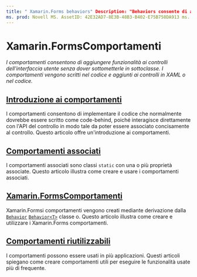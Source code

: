 ```yaml
---
title: " Xamarin.Forms behaviors" Description: "Behaviors consente di aggiungere funzionalità ai controlli dell'interfaccia utente senza che sia necessario sottometterle in sottoclasse. I comportamenti vengono scritti nel codice e aggiunti ai controlli in XAML o nel codice ".
ms. prod: Novell MS. AssetID: 42E32AD7-8E3B-48B3-B402-E75B758DA913 ms. Technology: Novell-Forms Author: davidbritch ms. Author: dabritch ms. Date: 04/06/2016 no-loc: [ Xamarin.Forms , Xamarin.Essentials ]
---
```


# <a name="xamarinforms-behaviors"></a>Xamarin.FormsComportamenti

_I comportamenti consentono di aggiungere funzionalità ai controlli dell'interfaccia utente senza dover sottometterle in sottoclasse. I comportamenti vengono scritti nel codice e aggiunti ai controlli in XAML o nel codice._

## <a name="introduction-to-behaviors"></a>[Introduzione ai comportamenti](introduction.md)

I comportamenti consentono di implementare il codice che normalmente dovrebbe essere scritto come code-behind, poiché interagisce direttamente con l'API del controllo in modo tale da poter essere associato concisamente al controllo. Questo articolo offre un'introduzione ai comportamenti.

## <a name="attached-behaviors"></a>[Comportamenti associati](attached.md)

I comportamenti associati sono classi `static` con una o più proprietà associate. Questo articolo illustra come creare e usare i comportamenti associati.

## <a name="xamarinforms-behaviorscreatingmd"></a>[Xamarin.FormsComportamenti](creating.md)

Xamarin.Formsi comportamenti vengono creati mediante derivazione dalla [`Behavior`](xref:Xamarin.Forms.Behavior) [`Behavior<T>`](xref:Xamarin.Forms.Behavior`1) classe o. Questo articolo illustra come creare e utilizzare i Xamarin.Forms comportamenti.

## <a name="reusable-behaviors"></a>[Comportamenti riutilizzabili](reusable/index.md)

I comportamenti possono essere usati in più applicazioni. Questi articoli spiegano come creare comportamenti utili per eseguire le funzionalità usate più di frequente.
